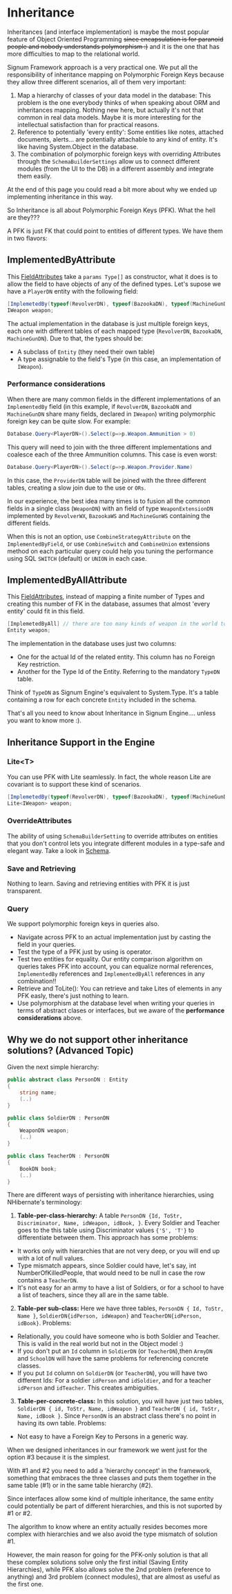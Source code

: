 # Inheritance

Inheritances (and interface implementation) is maybe the most popular feature of Object Oriented Programming ~~since encapsulation is for paranoid people and nobody understands polymorphism :)~~ and it is the one that has more difficulties to map to the relational world. 

Signum Framework approach is a very practical one. We put all the responsibility of inheritance mapping on Polymorphic Foreign Keys because they allow three different scenarios, all of them very important: 

1. Map a hierarchy of classes of your data model in the database: This problem is the one everybody thinks of when speaking about ORM and inheritances mapping. Nothing new here, but actually it's not that common in real data models. Maybe it is more interesting for the intellectual satisfaction than for practical reasons.
2. Reference to potentially 'every entity': Some entities like notes, attached documents, alerts... are potentially attachable to any kind of entity. It's like having System.Object in the database.
3. The combination of polymorphic foreign keys with overriding Attributes through the `SchemaBuilderSettings` allow us to connect different modules (from the UI to the DB) in a different assembly and integrate them easily. 

At the end of this page you could read a bit more about why we ended up implementing inheritance in this way.

So Inheritance is all about Polymorphic Foreign Keys (PFK). What the hell are they???

A PFK is just FK that could point to entities of different types. We have them in two flavors: 

## ImplementedByAttribute

This [FieldAttributes](FieldAttributes.md) take a `params Type[]` as constructor, what it does is to allow the field to have objects of any of the defined types. Let's supose we have a `PlayerDN` entity with the following field: 

```C#
[ImplemetedBy(typeof(RevolverDN), typeof(BazookaDN), typeof(MachineGunDN)]
IWeapon weapon;
```

The actual implementation in the database is just multiple foreign keys, each one with different tables of each mapped type (`RevolverDN`, `BazookaDN`, `MachineGunDN`). Due to that, the types should be: 

* A subclass of `Entity` (they need their own table)
* A type assignable to the field's Type (in this case, an implementation of `IWeapon`). 

### Performance considerations 

When there are many common fields in the different implementations of an `ImplementedBy` field  (in this example, if `RevolverDN`, `BazookaDN` and `MachineGunDN` share many fields, declared in `IWeapon`) writing polymorphic foreign key can be quite slow. For example: 

```C#
Database.Query<PlayerDN>().Select(p=>p.Weapon.Ammunition > 0)
```

This query will need to join with the three different implementations and coalesce each of the three Ammunition columns. This case is even worst: 

```C#
Database.Query<PlayerDN>().Select(p=>p.Weapon.Provider.Name)
```

In this case, the `ProviderDN` table will be joined with the three different tables, creating a slow join due to the use or `ORs`. 

In our experience, the best idea many times is to fusion all the common fields in a single class (`WeaponDN`) with an field of type `WeaponExtensionDN` implemented by `RevolverWX`, `BazookaWS` and  `MachineGunWS` containing the different fields.

When this is not an option, use `CombineStrategyAttribute` on the `ImplementedByField`, or use `CombineSwitch` and `CombineUnion` extensions method on each particular query could help you tuning the performance using SQL `SWITCH` (default) or `UNION` in each case. 

## ImplementedByAllAttribute
This [FieldAttributes](FieldAttributes.md), instead of mapping a finite number of Types and creating this number of FK in the database, assumes that almost 'every entity' could fit in this field. 

```C#
[ImplemetedByAll] // there are too many kinds of weapon in the world to enumerate it...
Entity weapon;
```

The implementation in the database uses just two columns:

* One for the actual Id of the related entity. This column has no Foreign Key restriction.
* Another for the Type Id of the Entity. Referring to the mandatory `TypeDN` table. 

Think of `TypeDN` as Signum Engine's equivalent to System.Type. It's a table containing a row for each concrete `Entity` included in the schema. 

That's all you need to know about Inheritance in Signum Engine.... unless you want to know more :).


## Inheritance Support in the Engine

### Lite\<T>

You can use PFK with Lite<T> seamlessly. In fact, the whole reason Lite<T> are covariant is to support these kind of scenarios. 

```C#
[ImplemetedBy(typeof(RevolverDN), typeof(BazookaDN), typeof(MachineGunDN)]
Lite<IWeapon> weapon;
```

### OverrideAttributes
The ability of using `SchemaBuilderSetting` to override attributes on entities that you don't control lets you integrate different modules in a type-safe and elegant way. Take a look in [Schema](../Signum.Engine/Schema.md).

### Save and Retrieving
Nothing to learn. Saving and retrieving entities with PFK it is just transparent.

### Query
We support polymorphic foreign keys in queries also. 

* Navigate across PFK to an actual implementation just by casting the field in your queries.
* Test the type of a PFK just by using is operator.
* Test two entities for equality. Our entity comparison algorithm on queries takes PFK into account, you can equalize normal references, `ImplementedBy` references and `ImplementedByAll` references in any combination!!
* Retrieve and ToLite(): You can retrieve and take Lites of elements in any PFK easly, there's just nothing to learn.
* Use polymorphism at the database level when writing your queries in terms of abstract clases or interfaces, but we aware of the **performance considerations** above. 

## Why we do not support other inheritance solutions? (Advanced Topic)

Given the next simple hierarchy:

```C#
public abstract class PersonDN : Entity
{
    string name;
    (..)
}

public class SoldierDN : PersonDN
{
    WeaponDN weapon;
    (..)
}

public class TeacherDN : PersonDN
{
    BookDN book; 
    (..)
}

```

There are different ways of persisting with inheritance hierarchies, using NHibernate's terminology:


1. **Table-per-class-hierarchy:** A table `PersonDN {Id, ToStr, Discriminator, Name, idWeapon, idBook, }`. Every Soldier and Teacher goes to the this table using Discriminator values `{'S', 'T'}` to differentiate between them. This approach has some problems:
 * It works only with hierarchies that are not very deep, or you will end up with a lot of null values.
 * Type mismatch appears, since Soldier could have, let's say, int NumberOfKilledPeople, that would need to be null in case the row contains a `TeacherDN`.
 * It's not easy for an army to have a list of Soldiers, or for a school to have a list of teachers, since they all are in the same table.
2. **Table-per sub-class:** Here we have three tables, `PersonDN { Id, ToStr, Name }`, `SoldierDN{idPerson, idWeapon}` and `TeacherDN{idPerson, idBook}`. Problems:
 * Relationally, you could have someone who is both Soldier and Teacher. This is valid in the real world but not in the Object model :)
 * If you don't put an `Id` column in `SoldierDN` (or `TeacherDN`),then `ArmyDN` and `SchoolDN` will have the same problems for referencing concrete classes.
 * If you put `Id` column on `SoldierDN` (or `TeacherDN`), you will have two different Ids: For a soldier `idPerson` and `idSoldier`, and for a teacher `idPerson` and `idTeacher`. This creates ambiguities.
3. **Table-per-concrete-class:** In this solution, you will have just two tables, `SoldierDN { id, ToStr, Name, idWeapon }` and `TeacherDN { id, ToStr, Name, idBook }`. Since `PersonDN` is an abstract class there's no point in having its own table. Problems:
 * Not easy to have a Foreign Key to Persons in a generic way.

When we designed inheritances in our framework we went just for the option #3 because it is the simplest.

With #1 and #2 you need to add a 'hierarchy concept' in the framework, something that embraces the three classes and puts them together in the same table (#1) or in the same table hierarchy (#2).

Since interfaces allow some kind of multiple inheritance, the same entity could potentially be part of different hierarchies, and this is not suported by #1 or #2.

The algorithm to know where an entity actually resides becomes more complex with hierarchies and we also avoid the type mismatch of solution #1. 

However, the main reason for going for the PFK-only solution is that all these complex solutions solve only the first initial (Saving Entity Hierarchies), while PFK also allows solve the 2nd problem (reference to anything) and 3rd problem (connect modules), that are almost as useful as the first one.